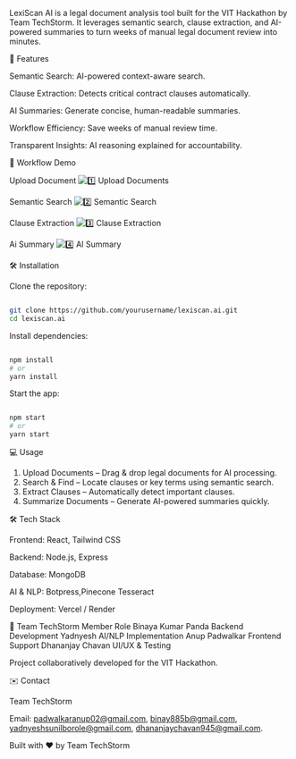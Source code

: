 LexiScan AI is a legal document analysis tool built for the VIT Hackathon by Team TechStorm. It leverages semantic search, clause extraction, and AI-powered summaries to turn weeks of manual legal document review into minutes.



🚀 Features

Semantic Search: AI-powered context-aware search.

Clause Extraction: Detects critical contract clauses automatically.

AI Summaries: Generate concise, human-readable summaries.

Workflow Efficiency: Save weeks of manual review time.

Transparent Insights: AI reasoning explained for accountability.



📸 Workflow Demo

Upload Document 
![1️⃣ Upload Documents](https://media.giphy.com/media/v1.Y2lkPTc5MGI3NjExMno1dmxycG01Nm92dG1nc3IwNWF5bnpicTAxbzl2eDJiaXc2NzM0cyZlcD12MV9naWZzX3NlYXJjaCZjdD1n/dzVFlSPYy1LYmfI32m/giphy.gif)



Semantic Search
![2️⃣ Semantic Search](https://media.giphy.com/media/v1.Y2lkPTc5MGI3NjExcGh4dzViOGJ3ZDV0a3gzcGtoeTI3bXFuamdtZjU3ZTh3dzk3ZWF4ayZlcD12MV9naWZzX3NlYXJjaCZjdD1n/3o7WTtt6AbwJMgNB72/giphy.gif)


Clause Extraction
![3️⃣ Clause Extraction](https://media.giphy.com/media/v1.Y2lkPTc5MGI3NjExbmZoOGdqYXc5NXBzbW53cjBpcnlkdTk5N3N3aGI3ajY5aDJxemtobCZlcD12MV9naWZzX3NlYXJjaCZjdD1n/3o6nUNAvJxhXJAtC5W/giphy.gif)


Ai Summary
![4️⃣ AI Summary](https://media.giphy.com/media/v1.Y2lkPTc5MGI3NjExam83M3JzMjRlbGowMjBsYmo5N3RxZHNwd3NmaXJjeGJxczBnNHZ6OCZlcD12MV9naWZzX3NlYXJjaCZjdD1n/5k5vZwRFZR5aZeniqb/giphy.gif)




🛠 Installation

Clone the repository:

```bash

git clone https://github.com/yourusername/lexiscan.ai.git
cd lexiscan.ai
```


Install dependencies:

```bash

npm install
# or
yarn install
```


Start the app:

```bash

npm start
# or
yarn start
```




💻 Usage
1. Upload Documents – Drag & drop legal documents for AI processing.
2. Search & Find – Locate clauses or key terms using semantic search.
3. Extract Clauses – Automatically detect important clauses.
4. Summarize Documents – Generate AI-powered summaries quickly.



🛠 Tech Stack

Frontend: React, Tailwind CSS

Backend: Node.js, Express

Database: MongoDB

AI & NLP: Botpress,Pinecone Tesseract 

Deployment: Vercel / Render

👥 Team TechStorm
Member	Role
Binaya Kumar Panda	Backend Development
Yadnyesh	AI/NLP Implementation
Anup Padwalkar	Frontend Support
Dhananjay Chavan	UI/UX & Testing

Project collaboratively developed for the VIT Hackathon.


✉️ Contact

Team TechStorm 


Email: padwalkaranup02@gmail.com,
      binay885b@gmail.com,      
      yadnyeshsunilborole@gmail.com,
      dhananjaychavan945@gmail.com.



Built with ❤️ by Team TechStorm
